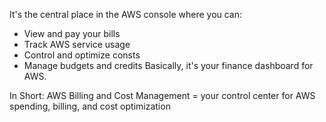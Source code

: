 It's the central place in the AWS console where you can:
- View and pay your bills
- Track AWS service usage
- Control and optimize consts
- Manage budgets and credits
Basically, it's your finance dashboard for AWS.

In Short: AWS Billing and Cost Management = your control center for AWS spending, billing, and cost optimization